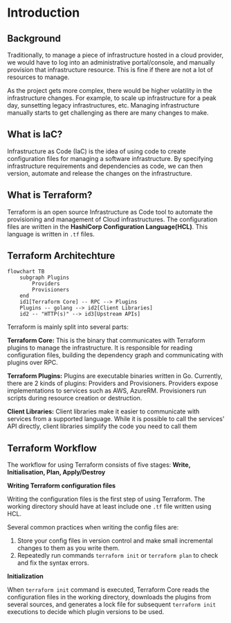 # Introduction
## Background
Traditionally, to manage a piece of infrastructure hosted in a cloud provider, we would have to log into an administrative portal/console, and manually provision that infrastructure resource. This is fine if there are not a lot of resources to manage.

As the project gets more complex, there would be higher volatility in the infrastructure changes. For example, to scale up infrastructure for a peak day, sunsetting legacy infrastructures, etc. Managing infrastructure manually starts to get challenging as there are many changes to make.

## What is IaC?
Infrastructure as Code (IaC) is the idea of using code to create configuration files for managing a software infrastructure. By specifying infrastructure requirements and dependencies as code, we can then version, automate and release the changes on the infrastructure.  

## What is Terraform?
Terraform is an open source Infrastructure as Code tool to automate the provisioning and management of Cloud infrastructures. The configuration files are written in the **HashiCorp Configuration Language(HCL)**. This language is written in `.tf` files. 

## Terraform Architechture
```mermaid
flowchart TB
    subgraph Plugins
        Providers
        Provisioners
    end
    id1[Terraform Core] -- RPC --> Plugins
    Plugins -- golang --> id2[Client Libraries]
    id2 -- "HTTP(s)" --> id3[Upstream APIs]
```
Terraform is mainly split into several parts:

**Terraform Core:** This is the binary that communicates with Terraform plugins to manage the infrastructure. It is responsible for reading configuration files, building the dependency graph and communicating with plugins over RPC.

**Terraform Plugins:** Plugins are executable binaries written in Go. Currently, there are 2 kinds of plugins: Providers and Provisioners. Providers expose implementations to services such as AWS, AzureRM. Provisioners run scripts during resource creation or destruction.

**Client Libraries:** Client libraries make it easier to communicate with services from a supported language. While it is possible to call the services' API directly, client libraries simplify the code you need to call them

## Terraform Workflow
The workflow for using Terraform consists of five stages: **Write, Initialisation, Plan, Apply/Destroy**

**Writing Terraform configuration files**

Writing the configuration files is the first step of using Terraform. The working directory should have at least include one `.tf` file written using HCL. 

Several common practices when writing the config files are:
1. Store your config files in version control and make small incremental changes to them as you write them.
1.  Repeatedly run commands `terraform init` or `terraform plan` to check and fix the syntax errors.

**Initialization** 

When `terraform init` command is executed, Terraform Core reads the configuration files in the working directory, downloads the plugins from several sources,  and generates a lock file for subsequent `terraform init` executions to decide which plugin versions to be used. 

